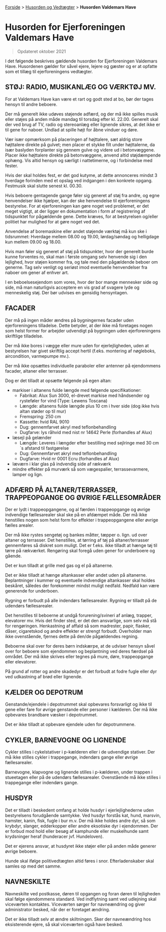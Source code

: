 [Forside](/) > [Husorden og Vedtægter](/husorden) > **Husorden Valdemars Have**

# Husorden for Ejerforeningen Valdemars Have

> Opdateret oktober 2021

I det følgende beskrives gældende husorden for Ejerforeningen Valdemars Have. Husordenen gælder for såvel ejere, lejere og gæster og er at opfatte som et tillæg til ejerforeningens vedtægter.

## STØJ: RADIO, MUSIKANLÆG OG VÆRKTØJ MV.

For at Valdemars Have kan være et rart og godt sted at bo, bør der tages hensyn til andre beboere.

Der må generelt ikke udøves støjende adfærd, og der må ikke spilles musik eller støjes på anden måde mandag til torsdag efter kl. 22.00. Generelt skal der ved brug af TV, radio og stereoanlæg eller lignende sikres, at det ikke er til gene for naboer. Undlad at spille højt for åbne vinduer og døre.

Vær især opmærksom på placeringen af højttalere, sæt aldrig store højttalere direkte på gulvet; men placer et stykke filt under højttalerne, da især baslyden forplanter sig gennem gulve og videre ud i betonvæggene. Placer ikke højttalere direkte på betonvæggene, anvend altid støjdæmpende ophæng. Vis altid hensyn og særligt i nattetimerne, og i forbindelse med fester.

Hvis der skal holdes fest, er det god kutyme, at dette annonceres mindst 3 hverdage forinden med et opslag ved indgangen i den konkrete opgang. Festmusik skal slutte senest kl. 00.30.

Hvis beboere gentagende gange føler sig generet af støj fra andre, og egne henvendelser ikke hjælper, kan der ske henvendelse til ejerforeningens bestyrelse. For at ejerforeningen kan gøre noget ved problemet, er det meget vigtigt, at der ligger en dokumentation i form af registrering af tidspunktet for pågældende gene. Dette kræves, for at bestyrelsen og/eller politiet har mulighed for at gøre noget ved det.

Anvendelse af boremaskine eller andet støjende værktøj må kun ske i tidsrummet: Hverdage mellem 08.00 og 19.00, lørdag/søndag og helligdage kun mellem 09.00 og 18.00.

Hvis man føler sig generet af støj på tidspunkter, hvor der generelt burde kunne forventes ro, skal man i første omgang selv henvende sig i den lejlighed, hvor støjen kommer fra, og tale med den pågældende beboer om generne. Tag selv venligt og seriøst imod eventuelle henvendelser fra naboer om gener af enhver art.

I en beboelsesejendom som vores, hvor der bor mange mennesker side og side, må man naturligvis acceptere en vis grad af svagere lyde og menneskelig støj. Der bør udvises en gensidig hensyntagen.

## FACADER

Der må på ingen måder ændres på bygningernes facader uden ejerforeningens tilladelse. Dette betyder, at der ikke må foretages nogen som helst former for arbejder udvendigt på bygningen uden ejerforeningens skriftlige tilladelse.

Der må ikke bores i vægge eller mure uden for ejerlejligheden, uden at bestyrelsen har givet skriftlig accept hertil (f.eks. montering af nøgleboks, aircondition, varmepumpe mv.).

Der må ikke opsættes individuelle paraboler eller antenner på ejendommens facader, altaner eller terrasser.

Dog er det tilladt at opsætte følgende på egen altan:
* markiser i altanens fulde længde med følgende specifikationer: 
  * Fabrikat: Alux Sun 3000, el-drevet markise med håndsender og rysteføler for vind (Type: Lewens Toscana)
  * Længde: altanens fulde længde plus 10 cm i hver side (dog ikke hvis altan støder op til mur)
  * Fremspring: 250 cm 
  * Kassette: hvid RAL 9010
  * Dug: gennemfarvet akryl med teflonbehandling
  * Dugfarve: lys råhvid med nist nr 14642 Perle (forhandles af Alux)
* læsejl på gelænder
  * Længde: Leveres i længder efter bestilling med sejlringe med 30 cm´s afstand til fastgørelse
  * Dug: Gennemfarvet akryl med teflonbehandling
  * Dugfarve: Hvid nr 0001 Ecru (forhandles af Alux)
* læværn i klar glas på indvendig side af rækværk
* mindre effekter på murværk så som vægespalier, terrassevarmere, lamper og lign.

## ADFÆRD PÅ ALTANER/TERRASSER, TRAPPEOPGANGE OG ØVRIGE FÆLLESOMRÅDER 

Der er lydt i trappeopgangene, og al færden i trappeopgange og øvrige indvendige fællesarealer skal ske på en afdæmpet måde. Der må ikke henstilles nogen som helst form for effekter i trappeopgangene eller øvrige fælles arealer.

Der må ikke rystes sengetøj og bankes måtter, tæpper o. lign. ud over altaner og terrasser. Det henstilles, at tørring af tøj på altaner/terrasser gennemføres så diskret som muligt. Det er f.eks. ikke tilladt at hænge tøj til tørre på rækværket. Rengøring skal foregå uden gener for underboere og gående.

Det er kun tilladt at grille med gas og el på altanerne.

Det er ikke tilladt at hænge altankasser eller andet uden på altanerne. Beplantninger i kummer og eventuelle indvendige altankasser skal holdes beskåret, således der forekommer mindst muligt nedfald. Nedfald kan være generende for underboen. 

Rygning er forbudt på alle indendørs fællesarealer. Rygning er tilladt på de udendørs fællesarealer.

Det henstilles til beboerne at undgå forurening/svineri af anlæg, trapper, elevatorer mv. Hvis det finder sted, er det den ansvarlige, som selv må stå for rengøringen. Henkastning af affald så som madrester, papir, flasker, dåser, cigaretskod og andre effekter er strengt forbudt. Overholder man ikke ovenstående, fjernes dette på den/de pågældendes regning.

Beboerne skal over for deres børn indskærpe, at de udviser hensyn såvel over for beboere som ejendommen og beplantning ved deres færdsel på området. Der må ikke skrives eller tegnes på mure, døre, trappeopgange eller elevatorer.

På grund af rotter og andre skadedyr er det forbudt at fodre fugle eller dyr ved udkastning af brød eller lignende.

## KÆLDER OG DEPOTRUM

Genstande/ejendele i depotrummet skal opbevares forsvarligt og ikke til gene eller fare for øvrige genstande eller personer i kælderen. Der må ikke opbevares brandbare væsker i depotrummet.

Det er ikke tilladt at opbevare ejendele uden for depotrummene.

## CYKLER, BARNEVOGNE OG LIGNENDE

Cykler stilles i cykelstativer i p-kælderen eller i de udvendige stativer. Der må ikke stilles cykler i trappegange, indendørs gange eller øvrige fællesarealer.

Barnevogne, klapvogne og lignende stilles i p-kælderen, under trappen i stueetagen eller på de udendørs fællesarealer. Ovenstående må ikke stilles i trappegange eller indendørs gange.

## HUSDYR

Det er tilladt i beskedent omfang at holde husdyr i ejerlejlighederne uden bestyrelsens forudgående samtykke. Ved husdyr forstås kat, hund, marsvin, hamster, kanin, fisk, fugle i bur m.v. Der må ikke holdes andre dyr, så som krybdyr, slanger, edderkopper eller andre eksotiske dyr i ejendommen. Der er forbud mod hold eller besøg af kamphunde eller muskelhunde samt krydsninger heraf (hunderacer jvf. Hundeloven).

Det er ejerens ansvar, at husdyret ikke støjer eller på anden måde generer øvrige beboere. 

Hunde skal ifølge politivedtægten altid føres i snor. Efterladenskaber skal samles op med det samme.

## NAVNESKILTE

Navneskilte ved postkasse, døren til opgangen og foran døren til lejligheden skal følge ejendommens standard. Ved indflytning samt ved udlejning skal viceværten kontaktes. Viceværten sørger for navneændring og giver administrator besked, når der er foretaget ændring.

Det er ikke tilladt selv at ændre skiltningen. Sker der navneændring hos eksisterende ejere, så skal viceværten også have besked.
